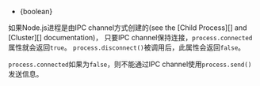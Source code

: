 <!-- YAML
added: v0.7.2
-->

* {boolean}

如果Node.js进程是由IPC channel方式创建的(see the [Child Process][] and [Cluster][] documentation)，
只要IPC channel保持连接，`process.connected`属性就会返回`true`。
`process.disconnect()`被调用后，此属性会返回`false`。

`process.connected`如果为`false`，则不能通过IPC channel使用`process.send()`发送信息。



